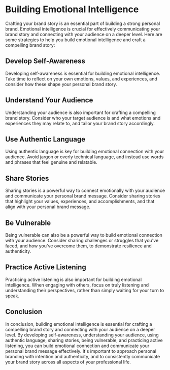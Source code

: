 Building Emotional Intelligence
=====================================================================

Crafting your brand story is an essential part of building a strong personal brand. Emotional intelligence is crucial for effectively communicating your brand story and connecting with your audience on a deeper level. Here are some strategies to help you build emotional intelligence and craft a compelling brand story:

Develop Self-Awareness
----------------------

Developing self-awareness is essential for building emotional intelligence. Take time to reflect on your own emotions, values, and experiences, and consider how these shape your personal brand story.

Understand Your Audience
------------------------

Understanding your audience is also important for crafting a compelling brand story. Consider who your target audience is and what emotions and experiences they may relate to, and tailor your brand story accordingly.

Use Authentic Language
----------------------

Using authentic language is key for building emotional connection with your audience. Avoid jargon or overly technical language, and instead use words and phrases that feel genuine and relatable.

Share Stories
-------------

Sharing stories is a powerful way to connect emotionally with your audience and communicate your personal brand message. Consider sharing stories that highlight your values, experiences, and accomplishments, and that align with your personal brand message.

Be Vulnerable
-------------

Being vulnerable can also be a powerful way to build emotional connection with your audience. Consider sharing challenges or struggles that you've faced, and how you've overcome them, to demonstrate resilience and authenticity.

Practice Active Listening
-------------------------

Practicing active listening is also important for building emotional intelligence. When engaging with others, focus on truly listening and understanding their perspectives, rather than simply waiting for your turn to speak.

Conclusion
----------

In conclusion, building emotional intelligence is essential for crafting a compelling brand story and connecting with your audience on a deeper level. By developing self-awareness, understanding your audience, using authentic language, sharing stories, being vulnerable, and practicing active listening, you can build emotional connection and communicate your personal brand message effectively. It's important to approach personal branding with intention and authenticity, and to consistently communicate your brand story across all aspects of your professional life.
